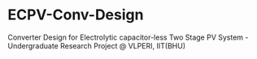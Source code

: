 # ECPV-Conv-Design
Converter Design for Electrolytic capacitor-less Two Stage PV System - Undergraduate Research Project @ VLPERI, IIT(BHU)
